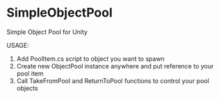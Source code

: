 # SimpleObjectPool

Simple Object Pool for Unity

USAGE:
1. Add PoolItem.cs script to object you want to spawn
2. Create new ObjectPool instance anywhere and put reference to your pool item
3. Call TakeFromPool and ReturnToPool functions to control your pool objects
